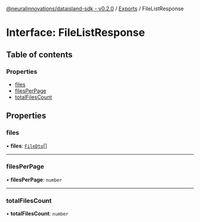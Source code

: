 [@neuralinnovations/dataisland-sdk - v0.2.0](../../README.md) / [Exports](../modules.md) / FileListResponse

# Interface: FileListResponse

## Table of contents

### Properties

- [files](FileListResponse.md#files)
- [filesPerPage](FileListResponse.md#filesperpage)
- [totalFilesCount](FileListResponse.md#totalfilescount)

## Properties

### files

• **files**: [`FileDto`](FileDto.md)[]

___

### filesPerPage

• **filesPerPage**: `number`

___

### totalFilesCount

• **totalFilesCount**: `number`
